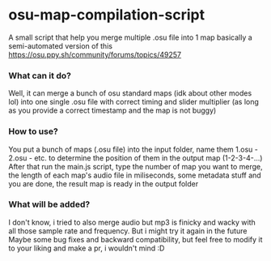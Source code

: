# osu-map-compilation-script
A small script that help you merge multiple .osu file into 1 map
basically a semi-automated version of this https://osu.ppy.sh/community/forums/topics/49257

### What can it do?
Well, it can merge a bunch of osu standard maps (idk about other modes lol) into one single .osu file with correct timing and slider multiplier (as long as you provide a correct timestamp and the map is not buggy)

### How to use?
You put a bunch of maps (.osu file) into the input folder, name them 1.osu - 2.osu - etc. to determine the position of them in the output map (1-2-3-4-...)
After that run the main.js script, type the number of map you want to merge, the length of each map's audio file in miliseconds, some metadata stuff and you are done, the result map is ready in the output folder

### What will be added?
I don't know, i tried to also merge audio but mp3 is finicky and wacky with all those sample rate and frequency. But i might try it again in the future
Maybe some bug fixes and backward compatibility, but feel free to modify it to your liking and make a pr, i wouldn't mind :D
